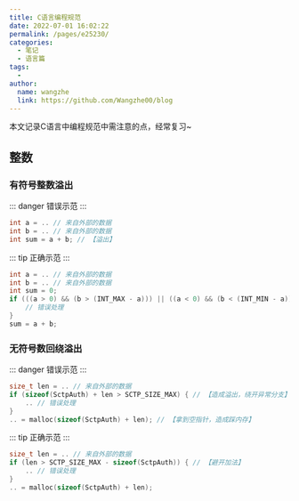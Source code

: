 ```yaml
---
title: C语言编程规范
date: 2022-07-01 16:02:22
permalink: /pages/e25230/
categories:
  - 笔记
  - 语言篇
tags:
  - 
author: 
  name: wangzhe
  link: https://github.com/Wangzhe00/blog
---
```

本文记录C语言中编程规范中需注意的点，经常复习~



## 整数

### 有符号整数溢出



::: danger
错误示范
:::

```c
int a = .. // 来自外部的数据
int b = .. // 来自外部的数据
int sum = a + b; // 【溢出】
```



::: tip
正确示范
:::

```c
int a = .. // 来自外部的数据
int b = .. // 来自外部的数据
int sum = 0;
if (((a > 0) && (b > (INT_MAX - a))) || ((a < 0) && (b < (INT_MIN - a)))) {
    // 错误处理
}
sum = a + b;
```



### 无符号数回绕溢出



::: danger
错误示范
:::

```c
size_t len = .. // 来自外部的数据
if (sizeof(SctpAuth) + len > SCTP_SIZE_MAX) { // 【造成溢出，绕开异常分支】
    .. // 错误处理
}
.. = malloc(sizeof(SctpAuth) + len); // 【拿到空指针，造成踩内存】

```



::: tip
正确示范
:::

```c
size_t len = .. // 来自外部的数据
if (len > SCTP_SIZE_MAX - sizeof(SctpAuth)) { // 【避开加法】
    .. // 错误处理
}
.. = malloc(sizeof(SctpAuth) + len);
```

